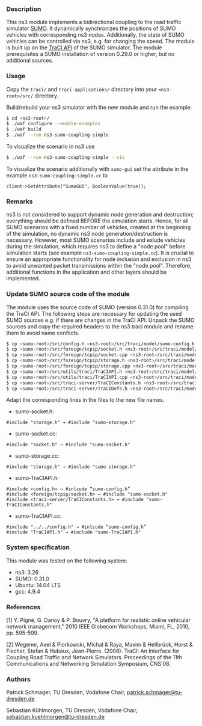 ### Description
This ns3 module implements a bidirectional coupling to the road traffic simulator [SUMO](https://software.dlr.de/p/sumo/home/). It dynamically synchronizes the positions of SUMO vehicles with corresponding ns3 nodes. Additionally, the state of SUMO vehicles can be controlled via ns3, e.g. for changing the speed. The module is built up on the [TraCI API](http://sumo.dlr.de/wiki) of the SUMO simulator. The module prerequisites a SUMO installation of version 0.29.0 or higher, but no additional sources.

### Usage
Copy the `traci/` and `traci-applications/` directory into your `<ns3-root>/src/` directory.

Build/rebuild your ns3 simulator with the new module and run the example.
```sh
$ cd <ns3-root>/
$ ./waf configure --enable-examples
$ ./waf build
$ ./waf --run ns3-sumo-coupling-simple
```
To visualize the scenario in ns3 use
```sh
$ ./waf --run ns3-sumo-coupling-simple --vis
```
To visualize the scenario additionally with `sumo-gui` set the attribute in the example `ns3-sumo-coupling-simple.cc` to 
```
client->SetAttribute("SumoGUI", BooleanValue(true));
```

### Remarks
ns3 is not considered to support dynamic node generation and destruction; everything should be defined BEFORE the simulation starts. Hence, for all SUMO scenarios with a fixed number of vehicles, created at the beginning of the simulation, no dynamic ns3 node generation/destruction is necessary. However, most SUMO scenarios include and exlude vehicles during the simulation, which requires ns3 to define a "node pool" before simulation starts (see example `ns3-sumo-coupling-simple.cc`). It is crucial to ensure an appropriate functionality for node inclusion and exclusion in ns3 to avoid unwanted packet transmissions within the "node pool". Therefore, additional functions in the application and other layers should be implemented. 

### Update SUMO source code of the module
The module uses the source code of SUMO (version 0.31.0) for compiling the TraCI API. The following steps are necessary for updating the used SUMO sources e.g. if there are changes in the TraCI API.
Unpack the SUMO sources and copy the required headers to the ns3 traci module and rename them to avoid name conflicts.
```sh
$ cp <sumo-root>/src/config.h <ns3-root>/src/traci/model/sumo-config.h
$ cp <sumo-root>/src/foreign/tcpip/socket.h <ns3-root>/src/traci/model/sumo-socket.h
$ cp <sumo-root>/src/foreign/tcpip/socket.cpp <ns3-root>/src/traci/model/sumo-socket.cpp
$ cp <sumo-root>/src/foreign/tcpip/storage.h <ns3-root>/src/traci/model/sumo-storage.h
$ cp <sumo-root>/src/foreign/tcpip/storage.cpp <ns3-root>/src/traci/model/sumo-storage.cpp
$ cp <sumo-root>/src/utils/traci/TraCIAPI.h <ns3-root>/src/traci/model/sumo-TraCIAPI.h
$ cp <sumo-root>/src/utils/traci/TraCIAPI.cpp <ns3-root>/src/traci/model/sumo-TraCIAPI.cpp
$ cp <sumo-root>/src/traci-server/TraCIConstants.h <ns3-root>/src/traci/model/sumo-TraCIConstants.h
$ cp <sumo-root>/src/traci-server/TraCIDefs.h <ns3-root>/src/traci/model/sumo-TraCIDefs.h
```

Adapt the corresponding lines in the files to the new file names.

* sumo-socket.h:
```
#include "storage.h" → #include "sumo-storage.h"
```
* sumo-socket.cc:
```
#include "socket.h" → #include "sumo-socket.h"
```
* sumo-storage.cc:
```
#include "storage.h" → #include "sumo-storage.h"
```
* sumo-TraCIAPI.h:
```
#include <config.h> → #inlcude “sumo-config.h”
#include <foreign/tcpip/socket.h> → #include "sumo-socket.h"
#include <traci-server/TraCIConstants.h> → #include "sumo-TraCIConstants.h"
```
* sumo-TraCIAPI.cc:
```
#include "../../config.h" → #inlcude “sumo-config.h”
#include "TraCIAPI.h" → #include "sumo-TraCIAPI.h"
```

### System specification
This module was tested on the following system:
* ns3: 3.26
* SUMO: 0.31.0
* Ubuntu: 14.04 LTS
* gcc: 4.9.4

### References
[1] Y. Pigné, G. Danoy & P. Bouvry, "A platform for realistic online vehicular network management," 2010 IEEE Globecom Workshops, Miami, FL, 2010, pp. 595-599.

[2] Wegener, Axel & Piorkowski, Michal & Raya, Maxim & Hellbrück, Horst & Fischer, Stefan & Hubaux, Jean-Pierre. (2008). TraCI: An Interface for Coupling Road Traffic and Network Simulators. Proceedings of the 11th Communications and Networking Simulation Symposium, CNS'08.


### Authors
Patrick Schmager, TU Dresden, Vodafone Chair, <patrick.schmager@tu-dresden.de>

Sebastian Kühlmorgen, TU Dresden, Vodafone Chair, <sebastian.kuehlmorgen@tu-dresden.de>
